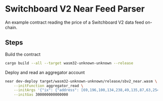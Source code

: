 # Switchboard V2 Near Feed Parser

An example contract reading the price of a Switchboard V2 data feed on-chain.

## Steps

Build the contract

```bash
cargo build --all --target wasm32-unknown-unknown --release
```

Deploy and read an aggregator account

```bash
near dev-deploy target/wasm32-unknown-unknown/release/sbv2_near.wasm \
    --initFunction aggregator_read \
    --initArgs '{"ix": {"address": [69,196,100,134,238,49,135,87,63,254,1,167,10,96,147,71,72,147,16,66,48,140,64,203,38,200,194,112,50,38,97,250]} }' \
    --initGas 300000000000000
```
